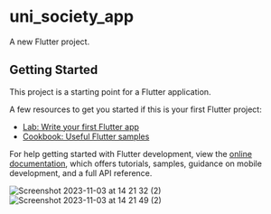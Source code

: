 # uni_society_app

A new Flutter project.

## Getting Started

This project is a starting point for a Flutter application.

A few resources to get you started if this is your first Flutter project:

- [Lab: Write your first Flutter app](https://docs.flutter.dev/get-started/codelab)
- [Cookbook: Useful Flutter samples](https://docs.flutter.dev/cookbook)

For help getting started with Flutter development, view the
[online documentation](https://docs.flutter.dev/), which offers tutorials,
samples, guidance on mobile development, and a full API reference.

![Screenshot 2023-11-03 at 14 21 32 (2)](https://github.com/berkalimeral/movie_wiki_app/assets/68756805/702bec42-b4f3-47d1-80aa-1fe5e70e4a79)
![Screenshot 2023-11-03 at 14 21 49 (2)](https://github.com/berkalimeral/movie_wiki_app/assets/68756805/f3f20d19-5f12-4957-94af-f9ac2e72d271)
